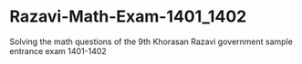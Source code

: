 # Razavi-Math-Exam-1401_1402
Solving the math questions of the 9th Khorasan Razavi government sample entrance exam 1401-1402
